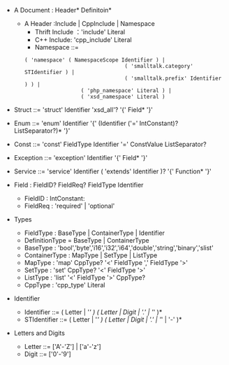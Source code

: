 - A Document : Header* Definitoin*
	- A Header :Include | CppInclude | Namespace
		- Thrift Include ：'include' Literal
		- C++ Include: 'cpp_include' Literal
		- Namespace ::=
		```
		( 'namespace' ( NamespaceScope Identifier ) |
                                        ( 'smalltalk.category' STIdentifier ) |
                                        ( 'smalltalk.prefix' Identifier ) ) |
                          ( 'php_namespace' Literal ) |
                          ( 'xsd_namespace' Literal )
		```

- Struct          ::=  'struct' Identifier 'xsd_all'? '{' Field* '}'
- Enum            ::=  'enum' Identifier '{' (Identifier ('=' IntConstant)? ListSeparator?)* '}'
-  Const           ::=  'const' FieldType Identifier '=' ConstValue ListSeparator?
- Exception       ::=  'exception' Identifier '{' Field* '}'


- Service         ::=  'service' Identifier ( 'extends' Identifier )? '{' Function* '}'


- Field : FieldID? FieldReq? FieldType Identifier
	- FieldID : IntConstant:
	- FieldReq : 'required' | 'optional'



- Types
	- FieldType : BaseType | ContainerType | Identifier
	- DefinitionType = BaseType | ContainerType
	- BaseType : 'bool','byte','i16','i32','i64','double','string','binary','slist'
	- ContainerType : MapType | SetType | ListType
	- MapType : 'map' CppType? '<' FieldType ',' FieldType '>'
	- SetType : 'set' CppType? '<' FieldType '>'
	- ListType : 'list' '<' FieldType '>' CppType?
	- CppType : 'cpp_type' Literal

- Identifier
	- Identifier ::=  ( Letter | '_' ) ( Letter | Digit | '.' | '_' )*
	- STIdentifier ::=  ( Letter | '_' ) ( Letter | Digit | '.' | '_' | '-' )*


- Letters and Digits
	- Letter	::=  ['A'-'Z'] | ['a'-'z']
	- Digit		::=  ['0'-'9']